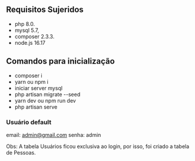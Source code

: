## Requisitos Sujeridos

- php 8.0.
- mysql 5.7,
- composer 2.3.3.
- node.js 16.17

## Comandos para inicialização

- composer i
- yarn ou npm i
- iniciar server mysql
- php artisan migrate --seed
- yarn dev ou npm run dev
- php artisan serve

### Usuário default

email: admin@gmail.com
senha: admin

Obs: A tabela Usuários ficou exclusiva ao login, por isso, foi criado a tabela de Pessoas.

